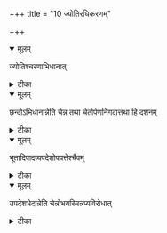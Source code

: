 +++
title = "10 ज्योतिरधिकरणम्"

+++


<details open><summary>मूलम्</summary>

ज्योतिश्चरणाभिधानात्
</details>



<details><summary>टीका</summary>

परो दिवो ज्योतिरिति निर्दिष्टः पुरुषोत्तमः । भूतजातस्य कृत्स्नस्य तत्पादत्वप्रकीर्तनात् ॥ [25]
</details>



<details open><summary>मूलम्</summary>

छन्दोऽभिधानान्नेति चेन्न तथा चेतोर्पणनिगदात्तथा हि दर्शनम्
</details>



<details><summary>टीका</summary>

प्रक्रमेऽस्मिंस्तु गायत्र्याः अभिधानान्न तेजसः । इति चेन्न परस्यैव तत्साम्योपास्तये तथा ॥ [26]
</details>



<details open><summary>मूलम्</summary>

भूतादिपादव्यपदेशोपपत्तेश्चैवम्
</details>



<details><summary>टीका</summary>

भूतादिपादवत्त्वस्य व्यपदेशोपपत्तितः । गायत्रीशब्दनिर्दिष्टं ज्योतिर्ब्रह्मेति गम्यते ॥ [27]
</details>



<details open><summary>मूलम्</summary>

उपदेशभेदान्नेति चेन्नोभयस्मिन्नप्यविरोधात्
</details>



<details><summary>टीका</summary>

दिवीत्येकत्र सप्तम्या पञ्चम्या दिव इत्यतः । नोक्तिभेदात् परो मैवमुभयत्राविरोधतः ॥ [28]
</details>

